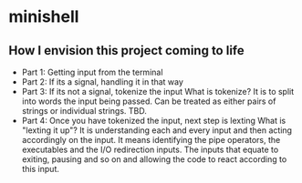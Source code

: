 # minishell

## How I envision this project coming to life

- Part 1: Getting input from the terminal
- Part 2: If its a signal, handling it in that way
- Part 3: If its not a signal, tokenize the input
What is tokenize?
It is to split into words the input being passed.
Can be treated as either pairs of strings or individual strings. TBD.
- Part 4: Once you have tokenized the input, next step is lexting
What is "lexting it up"?
It is understanding each and every input and then acting accordingly on the input.
It means identifying the pipe operators, the executables and the I/O redirection inputs. The inputs that equate to exiting, pausing and so on and allowing the code to react according to this input.